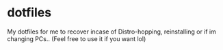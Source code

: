 # dotfiles
My dotfiles for me to recover incase of Distro-hopping, reinstalling or if im changing PCs.. 
(Feel free to use it if you want lol)
